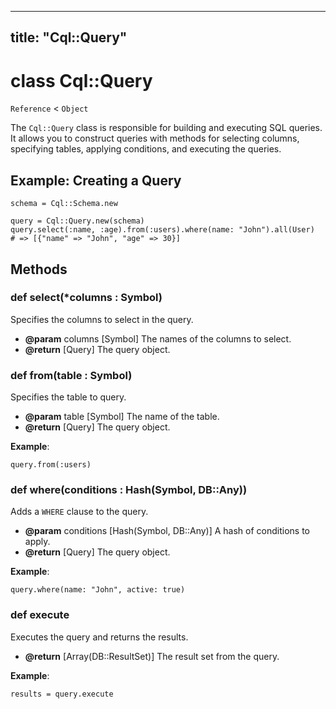 
---
title: "Cql::Query"
---

# class Cql::Query

`Reference` < `Object`

The `Cql::Query` class is responsible for building and executing SQL queries. It allows you to construct queries with methods for selecting columns, specifying tables, applying conditions, and executing the queries.

## Example: Creating a Query

```crystal
schema = Cql::Schema.new

query = Cql::Query.new(schema)
query.select(:name, :age).from(:users).where(name: "John").all(User)
# => [{"name" => "John", "age" => 30}]
```

## Methods

### def select(*columns : Symbol)

Specifies the columns to select in the query.

- **@param** columns \[Symbol] The names of the columns to select.
- **@return** \[Query] The query object.

### def from(table : Symbol)

Specifies the table to query.

- **@param** table \[Symbol] The name of the table.
- **@return** \[Query] The query object.

**Example**:

```crystal
query.from(:users)
```

### def where(conditions : Hash(Symbol, DB::Any))

Adds a `WHERE` clause to the query.

- **@param** conditions \[Hash(Symbol, DB::Any)] A hash of conditions to apply.
- **@return** \[Query] The query object.

**Example**:

```crystal
query.where(name: "John", active: true)
```

### def execute

Executes the query and returns the results.

- **@return** \[Array(DB::ResultSet)] The result set from the query.

**Example**:

```crystal
results = query.execute
```

